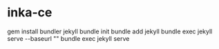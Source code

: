 # inka-ce
gem install bundler jekyll
bundle init
bundle add jekyll
bundle exec jekyll serve --baseurl ""
bundle exec jekyll serve